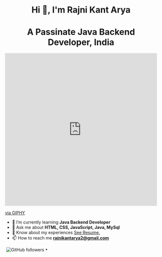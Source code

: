 <!---
rkmasai/rkmasai is a ✨ special ✨ repository because its `README.md` (this file) appears on your GitHub profile.
You can click the Preview link to take a look at your changes.
--->

<h1 align="center">Hi 👋, I'm Rajni Kant Arya</h1>
<h1 align="center">A Passinate Java Backend  Developer, India</h1>
<div style="width:100%;height:0;padding-bottom:100%;position:relative;"><iframe src="https://giphy.com/embed/dxn6fRlTIShoeBr69N" width="100%" height="100%" style="position:absolute" frameBorder="0" class="giphy-embed" allowFullScreen></iframe></div><p><a href="https://giphy.com/gifs/hackernoon-hacker-noon-random-pixels-dxn6fRlTIShoeBr69N">via GIPHY</a></p>




- 🌱 I’m currently learning **Java Backend  Developer**
- 💬 Ask me about **HTML, CSS, JavaScript, Java, MySql**
- 📄 Know about my experiences [See Resume.]("")
- 📫 How to reach me **rajnikantarya2@gmail.com**

 <p align="left">  
  <img align="center" src="" />
  <img align="center" alt="GitHub followers" src=""> •   
  <img align="center" src="">
</p>


